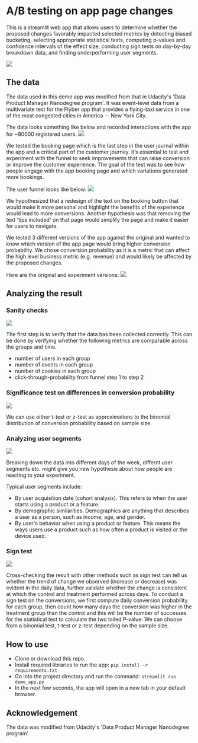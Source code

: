 # A/B testing on app page changes 

This is a streamlit web app that allows users to determine whether the proposed changes favorably impacted selected metrics by detecting biased bucketing, selecting appropriate statistical tests, computing p-values and confidence intervals of the effect size, conducting sign tests on day-by-day breakdown data, and finding underperforming user segments.

<img src='images/overview.png'>


## The data 
The data used in this demo app was modified from that in Udacity's 'Data Product Manager Nanodegree program'. It was event-level data from a multivariate test for the Flyber app that provides a flying-taxi service in one of the most congested cities in America -- New York City. 

The data looks something like below and recorded interactions with the app for ~80000 registered users.
<img src='images/sample_data.png'>

We tested the booking page which is the last step in the user journal within the app and a critical part of the customer journey. It’s essential to test and experiment with the funnel to seek improvements that can raise conversion or improve the customer experience. The goal of the test was to see how people engage with the app booking page and which variations generated more bookings.

The user funnel looks like below:
<img src='images/user_funnel.png'>

We hypothesized that a redesign of the text on the booking button that would make it more personal and highlight the benefits of the experience would lead to more conversions. Another hypothesis was that removing the text 'tips included' on that page would simplify the page and make it easier for users to navigate. 

We tested 3 different versions of the app against the original and wanted to know which version of the app page would bring higher conversion probability. We chose conversion probability as it is a metric that can affect the high level business metric (e.g. revenue) and would likely be affected by the proposed changes.

Here are the original and experiment versions:
<img src='images/changes.png'>


## Analyzing the result

### Sanity checks
<img src='images/sanity_checks.gif'>

The first step is to verify that the data has been collected correctly. This can be done by verifying whether the following metrics are comparable across the groups and time.
- number of users in each group
- number of events in each group
- number of cookies in each group
- click-through-probability from funnel step 1 to step 2

### Significance test on differences in conversion probability
<img src='images/significance_test.gif'>

We can use either t-test or z-test as approximations to the binomial distribution of conversion probability based on sample size.

### Analyzing user segments
<img src='images/data_breakdown.gif'>

Breaking down the data into different days of the week, differnt user segments etc. might give you new hypothesis about how people are reacting to your experiment.

Typical user segments include:
- By user acquisition date (cohort analysis). This refers to when the user starts using a product or a feature.
- By demographic similarities. Demographics are anything that describes a user as a person, such as income, age, and gender.
- By user's behavior when using a product or feature. This means the ways users use a product such as how often a product is visited or the device used.

### Sign test
<img src='images/sign_test.gif'>

Cross-checking the result with other methods such as sign test can tell us whether the trend of change we observed (increase or decrease) was evident in the daily data, further validate whether the change is consistent at which the control and treatment performed across days.
To conduct a sign test on the conversions, we first compute daily conversion probability for each group, then count how many days the conversion was higher in the treatment group than the control and this will be the number of successes for the statistical test to calculate the two tailed P-value.
We can choose from a binomial test, t-test or z-test depending on the sample size.


## How to use
- Clone or download this repo.
- Install required libraries to run the app:
`pip install -r requirements.txt`
- Go into the project directory and run the command:
`streamlit run demo_app.py`
- In the next few seconds, the app will open in a new tab in your default browser.


## Acknowledgement
The data was modified from Udacity's 'Data Product Manager Nanodegree program'.